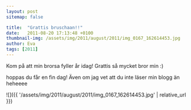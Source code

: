 ```yaml
---
layout: post
sitemap: false

title:  "Grattis bruschaan!!"
date:   2011-08-20 17:13:48 +0100
thumbnail-img: /assets/img/2011/august/2011/img_0167_162614453.jpg
author: Eva
tags: [2011]
---
```


Kom på att min brorsa fyller år idag! Grattis så mycket bror min :) 

hoppas du får en fin dag! Även om jag vet att du inte läser min blogg än heheeee

![]({{ '/assets/img/2011/august/2011/img_0167_162614453.jpg'  | relative_url }})

